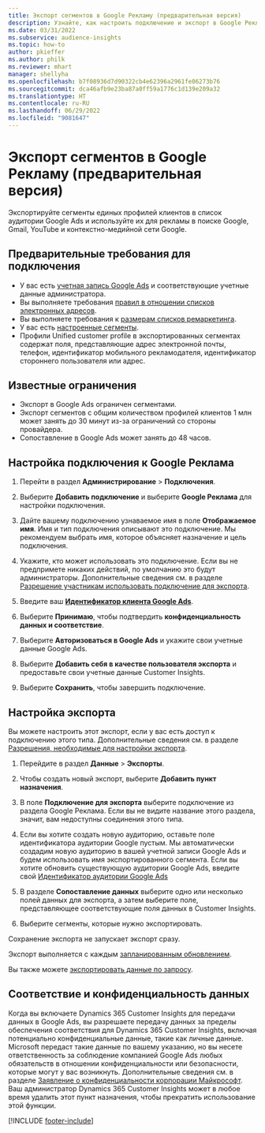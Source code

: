 ```yaml
---
title: Экспорт сегментов в Google Рекламу (предварительная версия)
description: Узнайте, как настроить подключение и экспорт в Google Реклама.
ms.date: 03/31/2022
ms.subservice: audience-insights
ms.topic: how-to
author: pkieffer
ms.author: philk
ms.reviewer: mhart
manager: shellyha
ms.openlocfilehash: b7f08936d7d90322cb4e62396a2961fe06273b76
ms.sourcegitcommit: dca46afb9e23ba87a0ff59a1776c1d139e209a32
ms.translationtype: HT
ms.contentlocale: ru-RU
ms.lasthandoff: 06/29/2022
ms.locfileid: "9081647"
---
```

# <a name="export-segments-to-google-ads-preview"></a>Экспорт сегментов в Google Рекламу (предварительная версия)

Экспортируйте сегменты единых профилей клиентов в список аудитории Google Ads и используйте их для рекламы в поиске Google, Gmail, YouTube и контекстно-медийной сети Google. 


## <a name="prerequisites-for-connection"></a>Предварительные требования для подключения

-   У вас есть [учетная запись Google Ads](https://ads.google.com/) и соответствующие учетные данные администратора.
-   Вы выполняете требования [правил в отношении списков электронных адресов](https://support.google.com/adspolicy/answer/6299717).
-   Вы выполняете требования к [размерам списков ремаркетинга](https://support.google.com/google-ads/answer/7558048).
-   У вас есть [настроенные сегменты](segments.md).
-   Профили Unified customer profile в экспортированных сегментах содержат поля, представляющие адрес электронной почты, телефон, идентификатор мобильного рекламодателя, идентификатор стороннего пользователя или адрес.

## <a name="known-limitations"></a>Известные ограничения

- Экспорт в Google Ads ограничен сегментами.
- Экспорт сегментов с общим количеством профилей клиентов 1 млн может занять до 30 минут из-за ограничений со стороны провайдера. 
- Сопоставление в Google Ads может занять до 48 часов.

## <a name="set-up-connection-to-google-ads"></a>Настройка подключения к Google Реклама

1. Перейти в раздел **Администрирование** > **Подключения**.

1. Выберите **Добавить подключение** и выберите **Google Реклама** для настройки подключения.

1. Дайте вашему подключению узнаваемое имя в поле **Отображаемое имя**. Имя и тип подключения описывают это подключение. Мы рекомендуем выбрать имя, которое объясняет назначение и цель подключения.

1. Укажите, кто может использовать это подключение. Если вы не предпримете никаких действий, по умолчанию это будут администраторы. Дополнительные сведения см. в разделе [Разрешение участникам использовать подключение для экспорта](connections.md#allow-contributors-to-use-a-connection-for-exports).

1. Введите ваш **[Идентификатор клиента Google Ads](https://support.google.com/google-ads/answer/1704344)**.

1. Выберите **Принимаю**, чтобы подтвердить **конфиденциальность данных и соответствие**.

1. Выберите **Авторизоваться в Google Ads** и укажите свои учетные данные Google Ads.

1. Выберите **Добавить себя в качестве пользователя экспорта** и предоставьте свои учетные данные Customer Insights.

1. Выберите **Сохранить**, чтобы завершить подключение. 

## <a name="configure-an-export"></a>Настройка экспорта

Вы можете настроить этот экспорт, если у вас есть доступ к подключению этого типа. Дополнительные сведения см. в разделе [Разрешения, необходимые для настройки экспорта](export-destinations.md#set-up-a-new-export).

1. Перейдите в раздел **Данные** > **Экспорты**.

1. Чтобы создать новый экспорт, выберите **Добавить пункт назначения**.

1. В поле **Подключение для экспорта** выберите подключение из раздела Google Реклама. Если вы не видите название этого раздела, значит, вам недоступны соединения этого типа.

1. Если вы хотите создать новую аудиторию, оставьте поле идентификатора аудитории Google пустым. Мы автоматически создадим новую аудиторию в вашей учетной записи Google Ads и будем использовать имя экспортированного сегмента. Если вы хотите обновить существующую аудитории Google Ads, введите свой [Идентификатор аудитории Google Ads](https://support.google.com/google-ads/answer/7558048?hl=en#:~:text=Audience%20lists%20is%20a%20section,Display%20Network%20through%20remarketing%20campaigns.)

1. В разделе **Сопоставление данных** выберите одно или несколько полей данных для экспорта, а затем выберите поле, представляющее соответствующие поля данных в Customer Insights.

1. Выберите сегменты, которые нужно экспортировать. 

Сохранение экспорта не запускает экспорт сразу.

Экспорт выполняется с каждым [запланированным обновлением](system.md#schedule-tab). 

Вы также можете [экспортировать данные по запросу](export-destinations.md#run-exports-on-demand). 

## <a name="data-privacy-and-compliance"></a>Соответствие и конфиденциальность данных

Когда вы включаете Dynamics 365 Customer Insights для передачи данных в Google Ads, вы разрешаете передачу данных за пределы обеспечения соответствия для Dynamics 365 Customer Insights, включая потенциально конфиденциальные данные, такие как личные данные. Microsoft передаст такие данные по вашему указанию, но вы несете ответственность за соблюдение компанией Google Ads любых обязательств в отношении конфиденциальности или безопасности, которые могут у вас возникнуть. Дополнительные сведения см. в разделе [Заявление о конфиденциальности корпорации Майкрософт](https://go.microsoft.com/fwlink/?linkid=396732).
Ваш администратор Dynamics 365 Customer Insights может в любое время удалить этот пункт назначения, чтобы прекратить использование этой функции.


[!INCLUDE [footer-include](includes/footer-banner.md)]
